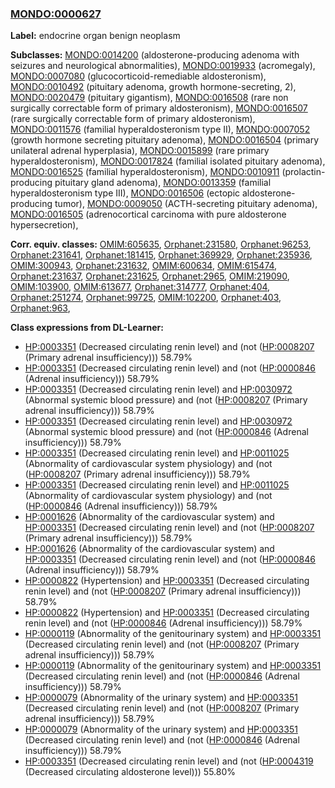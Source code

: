 
### [MONDO:0000627](http://purl.obolibrary.org/obo/MONDO_0000627)
**Label:** endocrine organ benign neoplasm

**Subclasses:** [MONDO:0014200](http://purl.obolibrary.org/obo/MONDO_0014200) (aldosterone-producing adenoma with seizures and neurological abnormalities), [MONDO:0019933](http://purl.obolibrary.org/obo/MONDO_0019933) (acromegaly), [MONDO:0007080](http://purl.obolibrary.org/obo/MONDO_0007080) (glucocorticoid-remediable aldosteronism), [MONDO:0010492](http://purl.obolibrary.org/obo/MONDO_0010492) (pituitary adenoma, growth hormone-secreting, 2), [MONDO:0020479](http://purl.obolibrary.org/obo/MONDO_0020479) (pituitary gigantism), [MONDO:0016508](http://purl.obolibrary.org/obo/MONDO_0016508) (rare non surgically correctable form of primary aldosteronism), [MONDO:0016507](http://purl.obolibrary.org/obo/MONDO_0016507) (rare surgically correctable form of primary aldosteronism), [MONDO:0011576](http://purl.obolibrary.org/obo/MONDO_0011576) (familial hyperaldosteronism type II), [MONDO:0007052](http://purl.obolibrary.org/obo/MONDO_0007052) (growth hormone secreting pituitary adenoma), [MONDO:0016504](http://purl.obolibrary.org/obo/MONDO_0016504) (primary unilateral adrenal hyperplasia), [MONDO:0015899](http://purl.obolibrary.org/obo/MONDO_0015899) (rare primary hyperaldosteronism), [MONDO:0017824](http://purl.obolibrary.org/obo/MONDO_0017824) (familial isolated pituitary adenoma), [MONDO:0016525](http://purl.obolibrary.org/obo/MONDO_0016525) (familial hyperaldosteronism), [MONDO:0010911](http://purl.obolibrary.org/obo/MONDO_0010911) (prolactin-producing pituitary gland adenoma), [MONDO:0013359](http://purl.obolibrary.org/obo/MONDO_0013359) (familial hyperaldosteronism type III), [MONDO:0016506](http://purl.obolibrary.org/obo/MONDO_0016506) (ectopic aldosterone-producing tumor), [MONDO:0009050](http://purl.obolibrary.org/obo/MONDO_0009050) (ACTH-secreting pituitary adenoma), [MONDO:0016505](http://purl.obolibrary.org/obo/MONDO_0016505) (adrenocortical carcinoma with pure aldosterone hypersecretion), 

**Corr. equiv. classes:** [OMIM:605635](http://purl.obolibrary.org/obo/OMIM_605635), [Orphanet:231580](http://www.orpha.net/ORDO/Orphanet_231580), [Orphanet:96253](http://www.orpha.net/ORDO/Orphanet_96253), [Orphanet:231641](http://www.orpha.net/ORDO/Orphanet_231641), [Orphanet:181415](http://www.orpha.net/ORDO/Orphanet_181415), [Orphanet:369929](http://www.orpha.net/ORDO/Orphanet_369929), [Orphanet:235936](http://www.orpha.net/ORDO/Orphanet_235936), [OMIM:300943](http://purl.obolibrary.org/obo/OMIM_300943), [Orphanet:231632](http://www.orpha.net/ORDO/Orphanet_231632), [OMIM:600634](http://purl.obolibrary.org/obo/OMIM_600634), [OMIM:615474](http://purl.obolibrary.org/obo/OMIM_615474), [Orphanet:231637](http://www.orpha.net/ORDO/Orphanet_231637), [Orphanet:231625](http://www.orpha.net/ORDO/Orphanet_231625), [Orphanet:2965](http://www.orpha.net/ORDO/Orphanet_2965), [OMIM:219090](http://purl.obolibrary.org/obo/OMIM_219090), [OMIM:103900](http://purl.obolibrary.org/obo/OMIM_103900), [OMIM:613677](http://purl.obolibrary.org/obo/OMIM_613677), [Orphanet:314777](http://www.orpha.net/ORDO/Orphanet_314777), [Orphanet:404](http://www.orpha.net/ORDO/Orphanet_404), [Orphanet:251274](http://www.orpha.net/ORDO/Orphanet_251274), [Orphanet:99725](http://www.orpha.net/ORDO/Orphanet_99725), [OMIM:102200](http://purl.obolibrary.org/obo/OMIM_102200), [Orphanet:403](http://www.orpha.net/ORDO/Orphanet_403), [Orphanet:963](http://www.orpha.net/ORDO/Orphanet_963), 

**Class expressions from DL-Learner:**

- [HP:0003351](http://purl.obolibrary.org/obo/HP_0003351) (Decreased circulating renin level) and (not ([HP:0008207](http://purl.obolibrary.org/obo/HP_0008207) (Primary adrenal insufficiency))) 58.79%
- [HP:0003351](http://purl.obolibrary.org/obo/HP_0003351) (Decreased circulating renin level) and (not ([HP:0000846](http://purl.obolibrary.org/obo/HP_0000846) (Adrenal insufficiency))) 58.79%
- [HP:0003351](http://purl.obolibrary.org/obo/HP_0003351) (Decreased circulating renin level) and [HP:0030972](http://purl.obolibrary.org/obo/HP_0030972) (Abnormal systemic blood pressure) and (not ([HP:0008207](http://purl.obolibrary.org/obo/HP_0008207) (Primary adrenal insufficiency))) 58.79%
- [HP:0003351](http://purl.obolibrary.org/obo/HP_0003351) (Decreased circulating renin level) and [HP:0030972](http://purl.obolibrary.org/obo/HP_0030972) (Abnormal systemic blood pressure) and (not ([HP:0000846](http://purl.obolibrary.org/obo/HP_0000846) (Adrenal insufficiency))) 58.79%
- [HP:0003351](http://purl.obolibrary.org/obo/HP_0003351) (Decreased circulating renin level) and [HP:0011025](http://purl.obolibrary.org/obo/HP_0011025) (Abnormality of cardiovascular system physiology) and (not ([HP:0008207](http://purl.obolibrary.org/obo/HP_0008207) (Primary adrenal insufficiency))) 58.79%
- [HP:0003351](http://purl.obolibrary.org/obo/HP_0003351) (Decreased circulating renin level) and [HP:0011025](http://purl.obolibrary.org/obo/HP_0011025) (Abnormality of cardiovascular system physiology) and (not ([HP:0000846](http://purl.obolibrary.org/obo/HP_0000846) (Adrenal insufficiency))) 58.79%
- [HP:0001626](http://purl.obolibrary.org/obo/HP_0001626) (Abnormality of the cardiovascular system) and [HP:0003351](http://purl.obolibrary.org/obo/HP_0003351) (Decreased circulating renin level) and (not ([HP:0008207](http://purl.obolibrary.org/obo/HP_0008207) (Primary adrenal insufficiency))) 58.79%
- [HP:0001626](http://purl.obolibrary.org/obo/HP_0001626) (Abnormality of the cardiovascular system) and [HP:0003351](http://purl.obolibrary.org/obo/HP_0003351) (Decreased circulating renin level) and (not ([HP:0000846](http://purl.obolibrary.org/obo/HP_0000846) (Adrenal insufficiency))) 58.79%
- [HP:0000822](http://purl.obolibrary.org/obo/HP_0000822) (Hypertension) and [HP:0003351](http://purl.obolibrary.org/obo/HP_0003351) (Decreased circulating renin level) and (not ([HP:0008207](http://purl.obolibrary.org/obo/HP_0008207) (Primary adrenal insufficiency))) 58.79%
- [HP:0000822](http://purl.obolibrary.org/obo/HP_0000822) (Hypertension) and [HP:0003351](http://purl.obolibrary.org/obo/HP_0003351) (Decreased circulating renin level) and (not ([HP:0000846](http://purl.obolibrary.org/obo/HP_0000846) (Adrenal insufficiency))) 58.79%
- [HP:0000119](http://purl.obolibrary.org/obo/HP_0000119) (Abnormality of the genitourinary system) and [HP:0003351](http://purl.obolibrary.org/obo/HP_0003351) (Decreased circulating renin level) and (not ([HP:0008207](http://purl.obolibrary.org/obo/HP_0008207) (Primary adrenal insufficiency))) 58.79%
- [HP:0000119](http://purl.obolibrary.org/obo/HP_0000119) (Abnormality of the genitourinary system) and [HP:0003351](http://purl.obolibrary.org/obo/HP_0003351) (Decreased circulating renin level) and (not ([HP:0000846](http://purl.obolibrary.org/obo/HP_0000846) (Adrenal insufficiency))) 58.79%
- [HP:0000079](http://purl.obolibrary.org/obo/HP_0000079) (Abnormality of the urinary system) and [HP:0003351](http://purl.obolibrary.org/obo/HP_0003351) (Decreased circulating renin level) and (not ([HP:0008207](http://purl.obolibrary.org/obo/HP_0008207) (Primary adrenal insufficiency))) 58.79%
- [HP:0000079](http://purl.obolibrary.org/obo/HP_0000079) (Abnormality of the urinary system) and [HP:0003351](http://purl.obolibrary.org/obo/HP_0003351) (Decreased circulating renin level) and (not ([HP:0000846](http://purl.obolibrary.org/obo/HP_0000846) (Adrenal insufficiency))) 58.79%
- [HP:0003351](http://purl.obolibrary.org/obo/HP_0003351) (Decreased circulating renin level) and (not ([HP:0004319](http://purl.obolibrary.org/obo/HP_0004319) (Decreased circulating aldosterone level))) 55.80%


